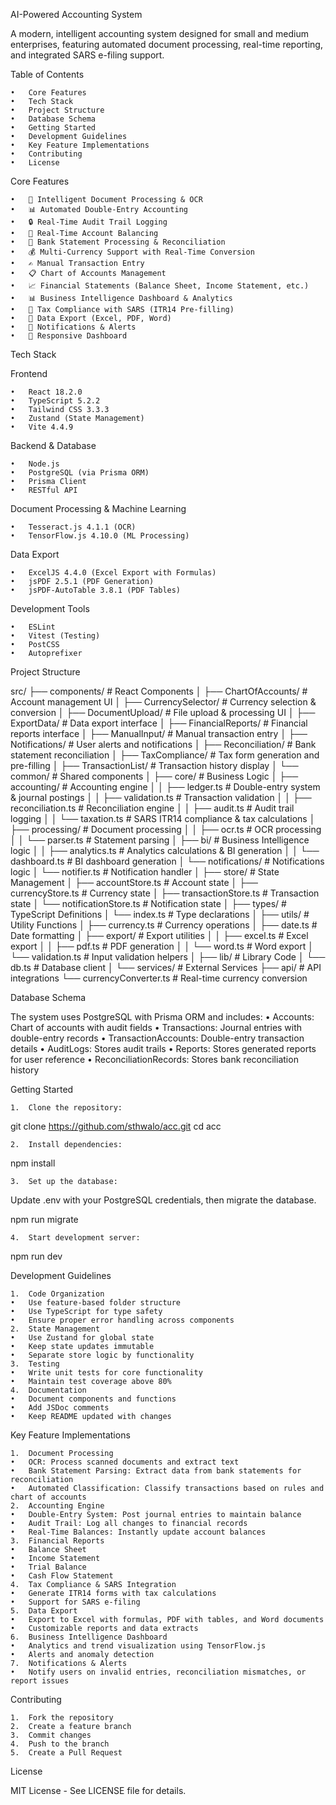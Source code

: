 AI-Powered Accounting System

A modern, intelligent accounting system designed for small and medium enterprises, featuring automated document processing, real-time reporting, and integrated SARS e-filing support.

Table of Contents

	•	Core Features
	•	Tech Stack
	•	Project Structure
	•	Database Schema
	•	Getting Started
	•	Development Guidelines
	•	Key Feature Implementations
	•	Contributing
	•	License

Core Features

	•	📄 Intelligent Document Processing & OCR
	•	📊 Automated Double-Entry Accounting
	•	🔒 Real-Time Audit Trail Logging
	•	🔄 Real-Time Account Balancing
	•	🏦 Bank Statement Processing & Reconciliation
	•	💰 Multi-Currency Support with Real-Time Conversion
	•	✍️ Manual Transaction Entry
	•	📋 Chart of Accounts Management
	•	📈 Financial Statements (Balance Sheet, Income Statement, etc.)
	•	📊 Business Intelligence Dashboard & Analytics
	•	📝 Tax Compliance with SARS (ITR14 Pre-filling)
	•	💾 Data Export (Excel, PDF, Word)
	•	🔔 Notifications & Alerts
	•	📱 Responsive Dashboard

Tech Stack

Frontend

	•	React 18.2.0
	•	TypeScript 5.2.2
	•	Tailwind CSS 3.3.3
	•	Zustand (State Management)
	•	Vite 4.4.9

Backend & Database

	•	Node.js
	•	PostgreSQL (via Prisma ORM)
	•	Prisma Client
	•	RESTful API

Document Processing & Machine Learning

	•	Tesseract.js 4.1.1 (OCR)
	•	TensorFlow.js 4.10.0 (ML Processing)

Data Export

	•	ExcelJS 4.4.0 (Excel Export with Formulas)
	•	jsPDF 2.5.1 (PDF Generation)
	•	jsPDF-AutoTable 3.8.1 (PDF Tables)

Development Tools

	•	ESLint
	•	Vitest (Testing)
	•	PostCSS
	•	Autoprefixer

Project Structure

src/
├── components/                # React Components
│   ├── ChartOfAccounts/       # Account management UI
│   ├── CurrencySelector/      # Currency selection & conversion
│   ├── DocumentUpload/        # File upload & processing UI
│   ├── ExportData/            # Data export interface
│   ├── FinancialReports/      # Financial reports interface
│   ├── ManualInput/           # Manual transaction entry
│   ├── Notifications/         # User alerts and notifications
│   ├── Reconciliation/        # Bank statement reconciliation
│   ├── TaxCompliance/         # Tax form generation and pre-filling
│   ├── TransactionList/       # Transaction history display
│   └── common/                # Shared components
│
├── core/                      # Business Logic
│   ├── accounting/            # Accounting engine
│   │   ├── ledger.ts          # Double-entry system & journal postings
│   │   ├── validation.ts      # Transaction validation
│   │   ├── reconciliation.ts  # Reconciliation engine
│   │   ├── audit.ts           # Audit trail logging
│   │   └── taxation.ts        # SARS ITR14 compliance & tax calculations
│   ├── processing/            # Document processing
│   │   ├── ocr.ts             # OCR processing
│   │   └── parser.ts          # Statement parsing
│   ├── bi/                    # Business Intelligence logic
│   │   ├── analytics.ts       # Analytics calculations & BI generation
│   │   └── dashboard.ts       # BI dashboard generation
│   └── notifications/         # Notifications logic
│       └── notifier.ts        # Notification handler
│
├── store/                     # State Management
│   ├── accountStore.ts        # Account state
│   ├── currencyStore.ts       # Currency state
│   ├── transactionStore.ts    # Transaction state
│   └── notificationStore.ts   # Notification state
│
├── types/                     # TypeScript Definitions
│   └── index.ts               # Type declarations
│
├── utils/                     # Utility Functions
│   ├── currency.ts            # Currency operations
│   ├── date.ts                # Date formatting
│   ├── export/                # Export utilities
│   │   ├── excel.ts           # Excel export
│   │   ├── pdf.ts             # PDF generation
│   │   └── word.ts            # Word export
│   └── validation.ts          # Input validation helpers
│
├── lib/                       # Library Code
│   └── db.ts                  # Database client
│
└── services/                  # External Services
    ├── api/                   # API integrations
    └── currencyConverter.ts   # Real-time currency conversion

Database Schema

The system uses PostgreSQL with Prisma ORM and includes:
	•	Accounts: Chart of accounts with audit fields
	•	Transactions: Journal entries with double-entry records
	•	TransactionAccounts: Double-entry transaction details
	•	AuditLogs: Stores audit trails
	•	Reports: Stores generated reports for user reference
	•	ReconciliationRecords: Stores bank reconciliation history

Getting Started

	1.	Clone the repository:

git clone https://github.com/sthwalo/acc.git
cd acc


	2.	Install dependencies:

npm install


	3.	Set up the database:
Update .env with your PostgreSQL credentials, then migrate the database.

npm run migrate


	4.	Start development server:

npm run dev

Development Guidelines

	1.	Code Organization
	•	Use feature-based folder structure
	•	Use TypeScript for type safety
	•	Ensure proper error handling across components
	2.	State Management
	•	Use Zustand for global state
	•	Keep state updates immutable
	•	Separate store logic by functionality
	3.	Testing
	•	Write unit tests for core functionality
	•	Maintain test coverage above 80%
	4.	Documentation
	•	Document components and functions
	•	Add JSDoc comments
	•	Keep README updated with changes

Key Feature Implementations

	1.	Document Processing
	•	OCR: Process scanned documents and extract text
	•	Bank Statement Parsing: Extract data from bank statements for reconciliation
	•	Automated Classification: Classify transactions based on rules and chart of accounts
	2.	Accounting Engine
	•	Double-Entry System: Post journal entries to maintain balance
	•	Audit Trail: Log all changes to financial records
	•	Real-Time Balances: Instantly update account balances
	3.	Financial Reports
	•	Balance Sheet
	•	Income Statement
	•	Trial Balance
	•	Cash Flow Statement
	4.	Tax Compliance & SARS Integration
	•	Generate ITR14 forms with tax calculations
	•	Support for SARS e-filing
	5.	Data Export
	•	Export to Excel with formulas, PDF with tables, and Word documents
	•	Customizable reports and data extracts
	6.	Business Intelligence Dashboard
	•	Analytics and trend visualization using TensorFlow.js
	•	Alerts and anomaly detection
	7.	Notifications & Alerts
	•	Notify users on invalid entries, reconciliation mismatches, or report issues

Contributing

	1.	Fork the repository
	2.	Create a feature branch
	3.	Commit changes
	4.	Push to the branch
	5.	Create a Pull Request

License

MIT License - See LICENSE file for details.